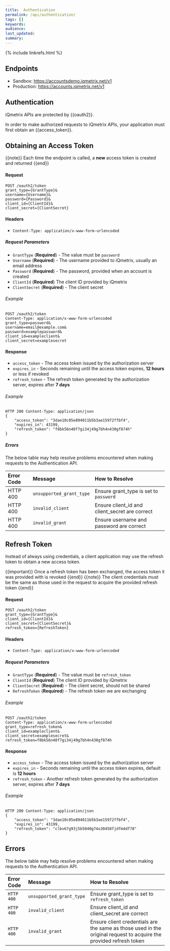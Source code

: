 ```yaml
---
title:  Authentication
permalink: /api/authentication/
tags: []
keywords: 
audience: 
last_updated: 
summary: 
---
```


{% include linkrefs.html %}

## Endpoints

* Sandbox: https://accountsdemo.iqmetrix.net/v1
* Production: https://accounts.iqmetrix.net/v1

## Authentication 

iQmetrix APIs are protected by {{oauth2}}.

In order to make authorized requests to iQmetrix APIs, your application must first obtain an {{access_token}}.

## Obtaining an Access Token

{{note}}
Each time the endpoint is called, a <b>new</b> access token is created and returned
{{end}}

#### Request

    POST /oauth2/token
    grant_type={GrantType}&
    username={Username}&
    password={Password}&
    client_id={ClientId}&
    client_secret={ClientSecret}

#### Headers

* `Content-Type: application/x-www-form-urlencoded`

##### Request Parameters

*  `GrantType` (**Required**) - The value must be `password`
*  `Username` (**Required**) - The username provided to iQmetrix, usually an email address
*  `Password` (**Required**) - The password, provided when an account is created
*  `ClientId` (**Required**) The client ID provided by iQmetrix
*  `ClientSecret` (**Required**) - The client secret

###### Example

    POST /oauth2/token
    Content-Type: application/x-www-form-urlencoded
    grant_type=password&
    username=email@example.com&
    password=examplepassword&
    client_id=exampleclient&
    client_secret=examplesecret

#### Response

* `access_token` - The access token issued by the authorization server
* `expires_in` - Seconds remaining until the access token expires, **12 hours** or less if revoked
* `refresh_token` - The refresh token generated by the authorization server, expires after **7 days**

###### Example

    HTTP 200 Content-Type: application/json
    {
        "access_token": "3dae10c05e894011b5b3ae15972ffbf4",
        "expires_in": 43199,
        "refresh_token": "f8bk56n40f7gi34j49g7bh4n430gf874h" 
    }

##### Errors

The below table may help resolve problems encountered when making requests to the Authentication API.

| Error Code | Message | How to Resolve |
|:-----------|:--------|:---------------|
| HTTP 400 | `unsupported_grant_type` | Ensure grant_type is set to `password` |
| HTTP 400 | `invalid_client` | Ensure client_id and client_secret are correct |
| HTTP 400 | `invalid_grant` | Ensure username and password are correct |
 
## Refresh Token 

Instead of always using credentials, a client application may use the refresh token to obtain a new access token.

{{important}}
Once a refresh token has been exchanged, the access token it was provided with is revoked
{{end}}
{{note}}
The client credentials must be the same as those used in the request to acquire the provided refresh token
{{end}}

#### Request

    POST /oauth2/token
    grant_type={GrantType}&
    client_id={ClientId}&
    client_secret={ClientSecret}&
    refresh_token={RefreshToken}

#### Headers

* `Content-Type: application/x-www-form-urlencoded`

##### Request Parameters

* `GrantType` (**Required**) - The value must be `refresh_token`
* `ClientId` (**Required**) The client ID provided by iQmetrix
* `ClientSecret` (**Required**) - The client secret, should not be shared
* `RefreshToken` (**Required**) - The refresh token we are exchanging 

###### Example

    POST /oauth2/token 
    Content-Type: application/x-www-form-urlencoded
    grant_type=refresh_token& 
    client_id=exampleclient& 
    client_secret=examplesecret& 
    refresh_token=f8bk56n40f7gi34j49g7bh4n430gf874h

#### Response

* `access_token` - The access token issued by the authorization server
* `expires_in` - Seconds remaining until the access token expires, default is **12 hours**
* `refresh_token` - Another refresh token generated by the authorization server, expires after **7 days**

###### Example

    HTTP 200 Content-Type: application/json 
    { 
        "access_token": "3dae10c05e894011b5b3ae15972ffbf4", 
        "expires_in": 43199, 
        "refresh_token": "clbv67g93j5b5040g74o30458fjdfm4df78" 
    }

## Errors

The below table may help resolve problems encountered when making requests to the Authentication API.

| Error Code | Message | How to Resolve |
|:-----------|:--------|:---------------|
| `HTTP 400` | `unsupported_grant_type` | Ensure grant_type is set to `refresh_token` |
| `HTTP 400` | `invalid_client` | Ensure client_id and client_secret are correct |
| `HTTP 400` | `invalid_grant` | Ensure client credentials are the same as those used in the original request to acquire the provided refresh token |
